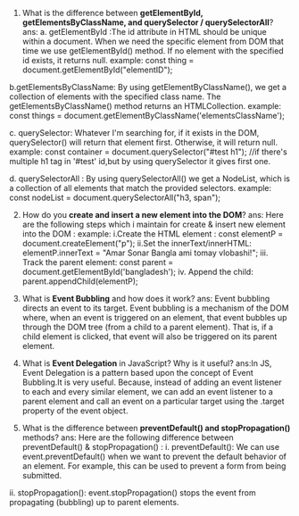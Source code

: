 1. What is the difference between **getElementById, getElementsByClassName, and querySelector / querySelectorAll**?
   ans:
   a. getElementById :The id attribute in HTML should be unique within a document. When we need the specific element from DOM that time we use getElementById() method. If no element with the specified id exists, it returns null.
   example: const thing = document.getElementById("elementID");

b.getElementsByClassName: By using getElementByClassName(), we get a collection of elements with the specified class name. The getElementsByClassName() method returns an HTMLCollection.
example: const things = document.getElementByClassName('elementsClassName');

c. querySelector: Whatever I'm searching for, if it exists in the DOM, querySelector() will return that element first. Otherwise, it will return null.
example: const container = document.querySelector("#test h1"); //if there's multiple h1 tag in '#test' id,but by using querySelector it gives first one.

d. querySelectorAll : By using querySelectorAll() we get a NodeList, which is a collection of all elements that match the provided selectors.
example: const nodeList = document.querySelectorAll("h3, span");

2. How do you **create and insert a new element into the DOM**?
   ans: Here are the following steps which i maintain for create & insert new element into the DOM :
   example:
   i.Create the HTML element : const elementP = document.createElement("p");
   ii.Set the innerText/innerHTML: elementP.innerText = "Amar Sonar Bangla ami tomay vlobashi!";
   iii. Track the parent element: const parent = document.getElementById('bangladesh');
   iv. Append the child: parent.appendChild(elementP);

3. What is **Event Bubbling** and how does it work?
   ans: Event bubbling directs an event to its target. Event bubbling is a mechanism of the DOM where, when an event is triggered on an element, that event bubbles up through the DOM tree (from a child to a parent element). That is, if a child element is clicked, that event will also be triggered on its parent element.

4. What is **Event Delegation** in JavaScript? Why is it useful?
   ans:In JS, Event Delegation is a pattern based upon the concept of Event Bubbling.It is very useful. Because, instead of adding an event listener to each and every similar element, we can add an event listener to a parent element and call an event on a particular target using the .target property of the event object.

5. What is the difference between **preventDefault() and stopPropagation()** methods?
   ans: Here are the following difference between preventDefault() & stopPropagation() :
   i. preventDefault(): We can use event.preventDefault() when we want to prevent the default behavior of an element. For example, this can be used to prevent a form from being submitted.

ii. stopPropagation(): event.stopPropagation() stops the event from propagating (bubbling) up to parent elements.
